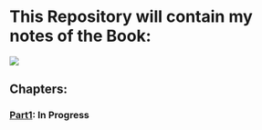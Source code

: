 # This Repository will contain my notes of the Book:

![](https://m.media-amazon.com/images/I/61I2+XwcAyL._AC_UF1000,1000_QL80_.jpg)


## Chapters:

### [Part1](./Part1/index.md): In Progress




